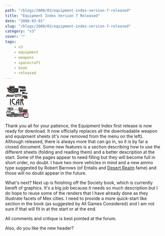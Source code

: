 ```yaml
---
path: "/blogs/2008/03/equipment-index-version-7-released"
title: "Equipment Index Version 7 Released"
date: "2008-03-01"
slug: "/blogs/2008/03/equipment-index-version-7-released"
category: "v3"
cover: ""
tags:
    - v3
    - equipment
    - weapons
    - spacecraft
    - book
    - released
---
```

![Equipment index version 7 released today](./images/books-v3-equipmentindex.gif)

Thank you all for your patience, the Equipment Index first release is now ready for download. It now officially replaces all the downloadable weapon and equipment sheets (it's now removed from the menu on the left). Although released, there is always more that can go in, so it is by far a closed document. Some new features is a section describing how to use the different sheets (folding and reading them) and a better description at the start. Some of the pages appear to need filling but they will become full in short order, no doubt. I have two more vehicles in mind and a new ammo type suggested by Robert Barrows (of Entalis and [Desert Realm](http://www.desertrealm.com/forum) fame) and those will no doubt appear in the future.

What's next? Next up is finishing off the Society book, which is currently bereft of graphics. It's a big job because it needs so much description but I do hope to reuse some of the renders that I have already done as they illustrate facets of Mex cities. I need to provide a more quick-start like section in the book (as suggested by All Games Considered) and I am not sure if that will fit in at the start or at the end.

All comments and critique is best pointed at the forum. 

Also, do you like the new header?
